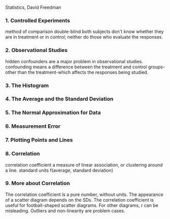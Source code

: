 Statistics, David Freedman
### 1. Controlled Experiments
method of comparison
double-blind both subjects don't know whether they are in treatment or in
control; neither do those who evaluate the responses.

### 2. Observational Studies
hidden confounders are a major problem in observational studies.
confounding means a difference between the treatment and control groups-
other than the treatment-which affects the responses being studied.

### 3. The Histogram

### 4. The Average and the Standard Deviation

### 5. The Normal Approximation for Data

### 6. Measurement Error

### 7. Plotting Points and Lines

### 8. Correlation
correlation coefficient a measure of linear association, or clustering
around a line.
standard units f(average, standard deviation)

### 9. More about Correlation
The correlation coefficient is a pure number, without units.
The appearance of a scatter diagram depends on the SDs.
The correlation coefficient is useful for football-shaped scatter diagrams.
For other diagrams, r can be misleading. Outliers and non-linearity are
problem cases.
